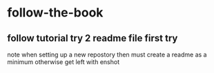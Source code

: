 # follow-the-book
follow tutorial try 2
readme file first try
------------------------
note when setting up a new repostory then must create a readme as a minimum otherwise get left with enshot
